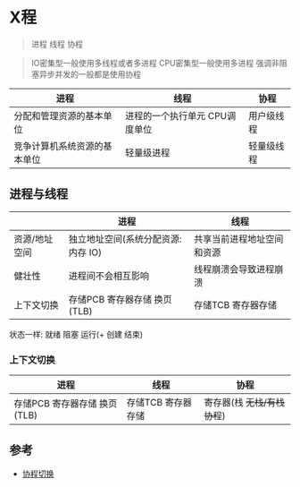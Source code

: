 # X程

> 进程 线程 协程

> IO密集型一般使用多线程或者多进程 CPU密集型一般使用多进程 强调非阻塞异步并发的一般都是使用协程

| 进程                         | 线程                           | 协程       |
| ---------------------------- | ------------------------------ | ---------- |
| 分配和管理资源的基本单位     | 进程的一个执行单元 CPU调度单位 | 用户级线程 |
| 竞争计算机系统资源的基本单位 | 轻量级进程                     | 轻量级线程 |

## 进程与线程

|               | 进程                               | 线程                       |
| ------------- | ---------------------------------- | -------------------------- |
| 资源/地址空间 | 独立地址空间(系统分配资源:内存 IO) | 共享当前进程地址空间和资源 |
| 健壮性        | 进程间不会相互影响                 | 线程崩溃会导致进程崩溃     |
| 上下文切换    | 存储PCB 寄存器存储 换页(TLB)       | 存储TCB 寄存器存储         |

状态一样: 就绪 阻塞 运行(+ 创建 结束)


### 上下文切换

| 进程                         | 线程               | 协程                         |
| ---------------------------- | ------------------ | ---------------------------- |
| 存储PCB 寄存器存储 换页(TLB) | 存储TCB 寄存器存储 | 寄存器(栈 ~~无栈/有栈协程~~) |


## 参考

- [协程切换](https://zhuanlan.zhihu.com/p/220025846)